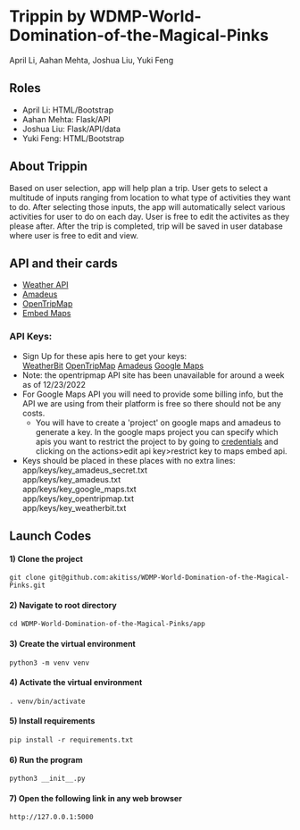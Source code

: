 # Trippin by WDMP-World-Domination-of-the-Magical-Pinks
April Li, Aahan Mehta, Joshua Liu, Yuki Feng

## Roles
- April Li: HTML/Bootstrap
- Aahan Mehta: Flask/API
- Joshua Liu: Flask/API/data
- Yuki Feng: HTML/Bootstrap

## About Trippin
Based on user selection, app will help plan a trip. User gets to select a multitude of inputs ranging from location to what type of activities they want to do. After selecting those inputs, the app will automatically select various activities for user to do on each day. User is free to edit the activites as they please after. After the trip is completed, trip will be saved in user database where user is free to edit and view.  

## API and their cards
- [Weather API](https://github.com/stuy-softdev/notes-and-code/blob/main/api_kb/411_on_weatherbit.md)
- [Amadeus](https://github.com/stuy-softdev/notes-and-code/blob/main/api_kb/411_on_Amadeus.md)
- [OpenTripMap](https://github.com/stuy-softdev/notes-and-code/blob/main/api_kb/411_on_OpenTripMap.md)
- [Embed Maps](https://github.com/stuy-softdev/notes-and-code/blob/main/api_kb/411_on_Maps-Embed.md)

### API Keys:     
- Sign Up for these apis here to get your keys:  
[WeatherBit](https://www.weatherbit.io/account/create) [OpenTripMap](https://opentripmap.io/docs) [Amadeus](https://developers.amadeus.com/register) [Google Maps](https://console.cloud.google.com/google/maps-apis/overview?project=reliable-proton-370822)
- Note: the opentripmap API site has been unavailable for around a week as of 12/23/2022
- For Google Maps API you will need to provide some billing info, but the API we are using from their platform is free so there should not be any costs.
  - You will have to create a 'project' on google maps and amadeus to generate a key. In the google maps project you can specify which apis you want to restrict the project to by going to [credentials](https://console.cloud.google.com/apis/credentials?) and clicking on the actions>edit api key>restrict key to maps embed api.
- Keys should be placed in these places with no extra lines:  
app/keys/key_amadeus_secret.txt  
app/keys/key_amadeus.txt  
app/keys/key_google_maps.txt  
app/keys/key_opentripmap.txt  
app/keys/key_weatherbit.txt  

## Launch Codes
#### 1) Clone the project
```
git clone git@github.com:akitiss/WDMP-World-Domination-of-the-Magical-Pinks.git
```

#### 2) Navigate to root directory
``` 
cd WDMP-World-Domination-of-the-Magical-Pinks/app
```

#### 3) Create the virtual environment
```
python3 -m venv venv
```

#### 4) Activate the virtual environment
```
. venv/bin/activate
```

#### 5) Install requirements
```
pip install -r requirements.txt
```

#### 6) Run the program

``` 
python3 __init__.py
```

#### 7) Open the following link in any web browser
```
http://127.0.0.1:5000
```
